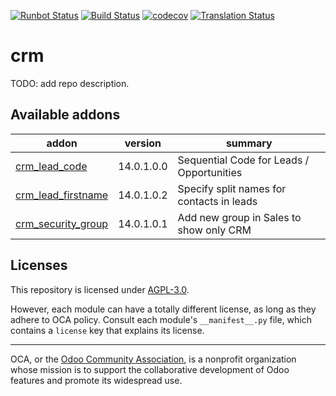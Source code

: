 [![Runbot Status](https://runbot.odoo-community.org/runbot/badge/flat/111/14.0.svg)](https://runbot.odoo-community.org/runbot/repo/github-com-oca-crm-111)
[![Build Status](https://travis-ci.com/OCA/crm.svg?branch=14.0)](https://travis-ci.com/OCA/crm)
[![codecov](https://codecov.io/gh/OCA/crm/branch/14.0/graph/badge.svg)](https://codecov.io/gh/OCA/crm)
[![Translation Status](https://translation.odoo-community.org/widgets/crm-14-0/-/svg-badge.svg)](https://translation.odoo-community.org/engage/crm-14-0/?utm_source=widget)

<!-- /!\ do not modify above this line -->

# crm

TODO: add repo description.

<!-- /!\ do not modify below this line -->

<!-- prettier-ignore-start -->

[//]: # (addons)

Available addons
----------------
addon | version | summary
--- | --- | ---
[crm_lead_code](crm_lead_code/) | 14.0.1.0.0 | Sequential Code for Leads / Opportunities
[crm_lead_firstname](crm_lead_firstname/) | 14.0.1.0.2 | Specify split names for contacts in leads
[crm_security_group](crm_security_group/) | 14.0.1.0.1 | Add new group in Sales to show only CRM

[//]: # (end addons)

<!-- prettier-ignore-end -->

## Licenses

This repository is licensed under [AGPL-3.0](LICENSE).

However, each module can have a totally different license, as long as they adhere to OCA
policy. Consult each module's `__manifest__.py` file, which contains a `license` key
that explains its license.

----

OCA, or the [Odoo Community Association](http://odoo-community.org/), is a nonprofit
organization whose mission is to support the collaborative development of Odoo features
and promote its widespread use.
